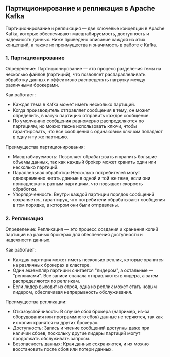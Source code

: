 ## Партиционирование и репликация в Apache Kafka

Партиционирование и репликация — две ключевые концепции в Apache Kafka, которые обеспечивают масштабируемость, доступность и надежность данных. Ниже приведено описание каждой из этих концепций, а также их преимущества и значимость в работе с Kafka.

### 1. Партиционирование

Определение:
Партиционирование — это процесс разделения темы на несколько файлов (партиций), что позволяет распараллеливать обработку данных и эффективно распределять нагрузку между различными брокерами.

Как работает:
- Каждая тема в Kafka может иметь несколько партиций.
- Когда производитель отправляет сообщения в тему, он может определить, в какую партицию отправить каждое сообщение.
- По умолчанию сообщения равномерно распределяются по партициям, но можно также использовать ключи, чтобы гарантировать, что все сообщения с одинаковым ключом попадают в одну и ту же партицию.

Преимущества партиционирования:
- Масштабируемость: Позволяет обрабатывать и хранить большие объемы данных, так как каждый бро́кер может хранить один или несколько партиций.
- Параллельная обработка: Несколько потребителей могут одновременно читать данные в одной и той же теме, если они принадлежат к разным партициям, что повышает скорость обработки.
- Упорядоченность: Внутри каждой партиции порядок сообщений сохраняется, гарантируя, что потребители обрабатывают сообщения в том порядке, в котором они были отправлены.

### 2. Репликация

Определение:
Репликация — это процесс создания и хранения копий партиций на разных брокерах для обеспечения доступности и надежности данных.

Как работает:
- Каждая партиция может иметь несколько реплик, которые хранится на различных брокерах в кластере.
- Один экземпляр партиции считается "лидером", а остальные — "репликами". Все записи сначала отправляются в лидера, а затем распределяются по репликам.
- Если лидер выходит из строя, одна из реплик может стать новым лидером, обеспечивая непрерывность обслуживания.

Преимущества репликации:
- Отказоустойчивость: В случае сбоя брокера (например, из-за оборудования или программного сбоя) данные не теряются, так как их копии хранятся на других брокерах.
- Доступность: Запись и чтение сообщений доступны даже при наличии сбоев, поскольку другие лидеры партиций могут продолжать обслуживать запросы.
- Безопасность данных: Края данных сохраняются, и их можно восстановить после сбоя или потери данных.
